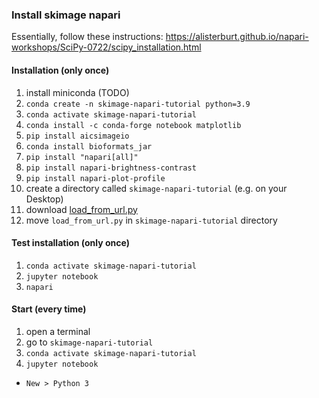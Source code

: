 ### Install skimage napari

Essentially, follow these instructions: https://alisterburt.github.io/napari-workshops/SciPy-0722/scipy_installation.html

#### Installation (only once)

1. install miniconda (TODO)
1. `conda create -n skimage-napari-tutorial python=3.9`
1. `conda activate skimage-napari-tutorial`
1. `conda install -c conda-forge notebook matplotlib`
1. `pip install aicsimageio`
1. `conda install bioformats_jar`
1. `pip install "napari[all]"`
1. `pip install napari-brightness-contrast`
1. `pip install napari-plot-profile`
1. create a directory called `skimage-napari-tutorial` (e.g. on your Desktop)
1. download [load_from_url.py](https://neubias.github.io/training-resources/functions/load_from_url.py) 
1. move `load_from_url.py` in `skimage-napari-tutorial` directory

#### Test installation (only once)

1. `conda activate skimage-napari-tutorial`
1. `jupyter notebook`
1. `napari`

#### Start (every time)

1. open a terminal
1. go to `skimage-napari-tutorial`
1. `conda activate skimage-napari-tutorial`
1. `jupyter notebook`
  - `New > Python 3`
